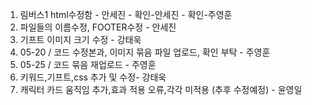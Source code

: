1. 림버스1 html수정함 - 안세진 - 확인-안세진 - 확인-주영훈
2. 파일들의 이름수정, FOOTER수정 - 안세진
3. 기프트 이미지 크기 수정 - 강태욱
4. 05-20 / 코드 수정본과, 이미지 묶음 파일 업로드, 확인 부탁 - 주영훈
5. 05-25 / 코드 묶음 재업로드 - 주영훈
6. 키워드,기프트,css 추가 및 수정- 강태욱
7. 캐릭터 카드 움직임 추가,효과 적용 오류,각각 미적용 (추후 수정예정) - 윤영일

